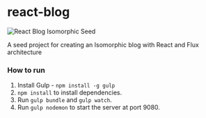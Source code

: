 # react-blog

![React Blog Isomorphic Seed](https://s3-us-west-2.amazonaws.com/devmag-engineering-blog/react-isomorphic-seed-1.jpg)

A seed project for creating an Isomorphic blog with React and Flux architecture

### How to run 

1. Install Gulp - `npm install -g gulp`
2. `npm install` to install dependencies.
3. Run `gulp bundle` and `gulp watch`.
4. Run `gulp nodemon` to start the server at port 9080.
